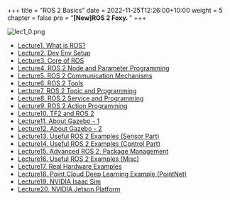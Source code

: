 +++
title = "ROS 2 Basics"
date = 2022-11-25T12:26:00+10:00
weight = 5
chapter = false
pre = "<b>[New]ROS 2 Foxy. </b>"
+++

![lec1_0.png](/kr/ros_basic_noetic/images1/lec1_0.png?height=100px)

- [Lecture1. What is ROS?](/kr/ros2_foxy/lecture1)
- [Lecture2. Dev Env Setup](/kr/ros2_foxy/lecture2)
- [Lecture3. Core of ROS](/kr/ros2_foxy/lecture3)
- [Lecture4. ROS 2 Node and Parameter Programming](/kr/ros2_foxy/lecture4)
- [Lecture5. ROS 2 Communication Mechanisms](/kr/ros2_foxy/lecture5)
- [Lecture6. ROS 2 Tools](/kr/ros2_foxy/lecture6)
- [Lecture7. ROS 2 Topic and Programming](/kr/ros2_foxy/lecture7)
- [Lecture8. ROS 2 Service and Programming](/kr/ros2_foxy/lecture8)
- [Lecture9. ROS 2 Action Programming](/kr/ros2_foxy/lecture9)
- [Lecture10. TF2 and ROS 2](/kr/ros2_foxy/lecture10)
- [Lecture11. About Gazebo - 1](/kr/ros2_foxy/lecture11)
- [Lecture12. About Gazebo - 2](/kr/ros2_foxy/lecture12)
- [Lecture13. Useful ROS 2 Examples (Sensor Part)](/kr/ros2_foxy/lecture13)
- [Lecture14. Useful ROS 2 Examples (Control Part)](/kr/ros2_foxy/lecture14)
- [Lecture15. Advanced ROS 2, Package Management](/kr/ros2_foxy/lecture15)
- [Lecture16. Useful ROS 2 Examples (Misc)](/kr/ros2_foxy/lecture16)
- [Lecture17. Real Hardware Examples](/kr/ros2_foxy/lecture17)
- [Lecture18. Point Cloud Deep Learning Example (PointNet)](/kr/ros2_foxy/lecture18)
- [Lecture19. NVIDIA Isaac Sim](/kr/ros2_foxy/lecture19)
- [Lecture20. NVIDIA Jetson Platform](/kr/ros2_foxy/lecture20)
